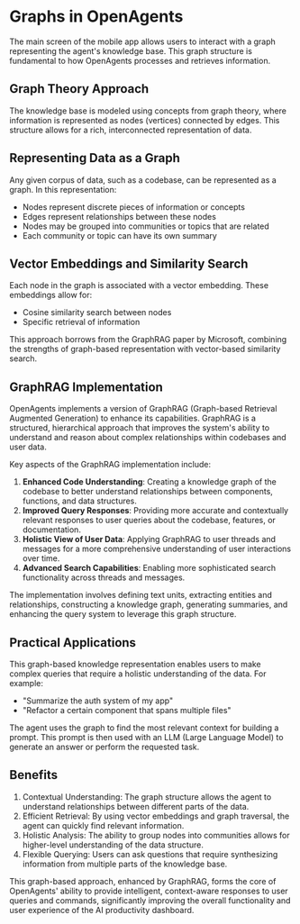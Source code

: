 # Graphs in OpenAgents

The main screen of the mobile app allows users to interact with a graph representing the agent's knowledge base. This graph structure is fundamental to how OpenAgents processes and retrieves information.

## Graph Theory Approach

The knowledge base is modeled using concepts from graph theory, where information is represented as nodes (vertices) connected by edges. This structure allows for a rich, interconnected representation of data.

## Representing Data as a Graph

Any given corpus of data, such as a codebase, can be represented as a graph. In this representation:

- Nodes represent discrete pieces of information or concepts
- Edges represent relationships between these nodes
- Nodes may be grouped into communities or topics that are related
- Each community or topic can have its own summary

## Vector Embeddings and Similarity Search

Each node in the graph is associated with a vector embedding. These embeddings allow for:

- Cosine similarity search between nodes
- Specific retrieval of information

This approach borrows from the GraphRAG paper by Microsoft, combining the strengths of graph-based representation with vector-based similarity search.

## GraphRAG Implementation

OpenAgents implements a version of GraphRAG (Graph-based Retrieval Augmented Generation) to enhance its capabilities. GraphRAG is a structured, hierarchical approach that improves the system's ability to understand and reason about complex relationships within codebases and user data.

Key aspects of the GraphRAG implementation include:

1. **Enhanced Code Understanding**: Creating a knowledge graph of the codebase to better understand relationships between components, functions, and data structures.
2. **Improved Query Responses**: Providing more accurate and contextually relevant responses to user queries about the codebase, features, or documentation.
3. **Holistic View of User Data**: Applying GraphRAG to user threads and messages for a more comprehensive understanding of user interactions over time.
4. **Advanced Search Capabilities**: Enabling more sophisticated search functionality across threads and messages.

The implementation involves defining text units, extracting entities and relationships, constructing a knowledge graph, generating summaries, and enhancing the query system to leverage this graph structure.

## Practical Applications

This graph-based knowledge representation enables users to make complex queries that require a holistic understanding of the data. For example:

- "Summarize the auth system of my app"
- "Refactor a certain component that spans multiple files"

The agent uses the graph to find the most relevant context for building a prompt. This prompt is then used with an LLM (Large Language Model) to generate an answer or perform the requested task.

## Benefits

1. Contextual Understanding: The graph structure allows the agent to understand relationships between different parts of the data.
2. Efficient Retrieval: By using vector embeddings and graph traversal, the agent can quickly find relevant information.
3. Holistic Analysis: The ability to group nodes into communities allows for higher-level understanding of the data structure.
4. Flexible Querying: Users can ask questions that require synthesizing information from multiple parts of the knowledge base.

This graph-based approach, enhanced by GraphRAG, forms the core of OpenAgents' ability to provide intelligent, context-aware responses to user queries and commands, significantly improving the overall functionality and user experience of the AI productivity dashboard.